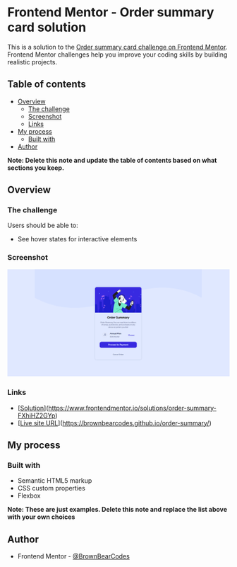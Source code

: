 # Frontend Mentor - Order summary card solution

This is a solution to the [Order summary card challenge on Frontend Mentor](https://www.frontendmentor.io/challenges/order-summary-component-QlPmajDUj). Frontend Mentor challenges help you improve your coding skills by building realistic projects.

## Table of contents

- [Overview](#overview)
  - [The challenge](#the-challenge)
  - [Screenshot](#screenshot)
  - [Links](#links)
- [My process](#my-process)
  - [Built with](#built-with)
- [Author](#author)

**Note: Delete this note and update the table of contents based on what sections you keep.**

## Overview

### The challenge

Users should be able to:

- See hover states for interactive elements

### Screenshot

![](./screenshot.png)

### Links

- [[Solution](https://www.frontendmentor.io/solutions/order-summary-FXhiHZ2GYp)](https://www.frontendmentor.io/solutions/order-summary-FXhiHZ2GYp)
- [[Live site URL](https://brownbearcodes.github.io/order-summary/)](https://brownbearcodes.github.io/order-summary/)

## My process

### Built with

- Semantic HTML5 markup
- CSS custom properties
- Flexbox

**Note: These are just examples. Delete this note and replace the list above with your own choices**

## Author

- Frontend Mentor - [@BrownBearCodes](https://www.frontendmentor.io/profile/BrownBearCodes)
